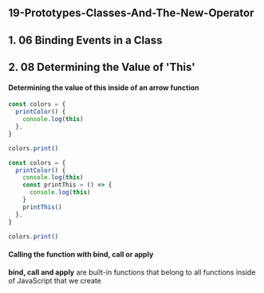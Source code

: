 ## 19-Prototypes-Classes-And-The-New-Operator

## 1. 06 Binding Events in a Class

## 2. 08 Determining the Value of 'This'

#### Determining the value of this inside of an arrow function

```javascript
const colors = {
  printColor() {
    console.log(this)
  },
}

colors.print()
```

```javascript
const colors = {
  printColor() {
    console.log(this)
    const printThis = () => {
      console.log(this)
    }
    printThis()
  },
}

colors.print()
```

#### Calling the function with bind, call or apply

**bind, call and apply** are built-in functions that belong to all functions inside of JavaScript that we create